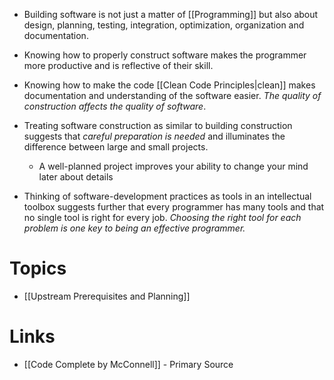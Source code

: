 * Building software is not just a matter of [[Programming]] but also about design, planning, testing, integration, optimization, organization and documentation.
* Knowing how to properly construct software makes the programmer more productive and is reflective of their skill.
* Knowing how to make the code [[Clean Code Principles|clean]] makes documentation and understanding of the software easier. *The quality of construction affects the quality of software*. 

* Treating software construction as similar to building construction suggests that *careful preparation is needed* and illuminates the difference between large and small projects.
	* A well-planned project improves your ability to change your mind later about details
* Thinking of software-development practices as tools in an intellectual toolbox suggests further that every programmer has many tools and that no single tool is right for every job. *Choosing the right tool for each problem is one key to being an effective programmer.*
# Topics
* [[Upstream Prerequisites and Planning]]

# Links
* [[Code Complete by McConnell]] - Primary Source